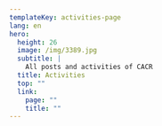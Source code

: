 ```yaml
---
templateKey: activities-page
lang: en
hero:
  height: 26
  image: /img/3389.jpg
  subtitle: |
    All posts and activities of CACR
  title: Activities
  top: ""
  link:
    page: ""
    title: ""
---
```

